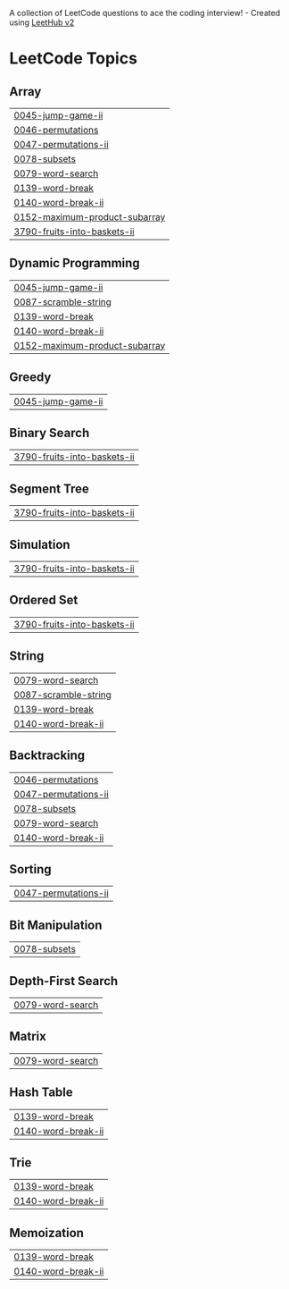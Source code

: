 A collection of LeetCode questions to ace the coding interview! - Created using [LeetHub v2](https://github.com/arunbhardwaj/LeetHub-2.0)
<!---LeetCode Topics Start-->
# LeetCode Topics
## Array
|  |
| ------- |
| [0045-jump-game-ii](https://github.com/sameerakmal/Leetcode/tree/master/0045-jump-game-ii) |
| [0046-permutations](https://github.com/sameerakmal/Leetcode/tree/master/0046-permutations) |
| [0047-permutations-ii](https://github.com/sameerakmal/Leetcode/tree/master/0047-permutations-ii) |
| [0078-subsets](https://github.com/sameerakmal/Leetcode/tree/master/0078-subsets) |
| [0079-word-search](https://github.com/sameerakmal/Leetcode/tree/master/0079-word-search) |
| [0139-word-break](https://github.com/sameerakmal/Leetcode/tree/master/0139-word-break) |
| [0140-word-break-ii](https://github.com/sameerakmal/Leetcode/tree/master/0140-word-break-ii) |
| [0152-maximum-product-subarray](https://github.com/sameerakmal/Leetcode/tree/master/0152-maximum-product-subarray) |
| [3790-fruits-into-baskets-ii](https://github.com/sameerakmal/Leetcode/tree/master/3790-fruits-into-baskets-ii) |
## Dynamic Programming
|  |
| ------- |
| [0045-jump-game-ii](https://github.com/sameerakmal/Leetcode/tree/master/0045-jump-game-ii) |
| [0087-scramble-string](https://github.com/sameerakmal/Leetcode/tree/master/0087-scramble-string) |
| [0139-word-break](https://github.com/sameerakmal/Leetcode/tree/master/0139-word-break) |
| [0140-word-break-ii](https://github.com/sameerakmal/Leetcode/tree/master/0140-word-break-ii) |
| [0152-maximum-product-subarray](https://github.com/sameerakmal/Leetcode/tree/master/0152-maximum-product-subarray) |
## Greedy
|  |
| ------- |
| [0045-jump-game-ii](https://github.com/sameerakmal/Leetcode/tree/master/0045-jump-game-ii) |
## Binary Search
|  |
| ------- |
| [3790-fruits-into-baskets-ii](https://github.com/sameerakmal/Leetcode/tree/master/3790-fruits-into-baskets-ii) |
## Segment Tree
|  |
| ------- |
| [3790-fruits-into-baskets-ii](https://github.com/sameerakmal/Leetcode/tree/master/3790-fruits-into-baskets-ii) |
## Simulation
|  |
| ------- |
| [3790-fruits-into-baskets-ii](https://github.com/sameerakmal/Leetcode/tree/master/3790-fruits-into-baskets-ii) |
## Ordered Set
|  |
| ------- |
| [3790-fruits-into-baskets-ii](https://github.com/sameerakmal/Leetcode/tree/master/3790-fruits-into-baskets-ii) |
## String
|  |
| ------- |
| [0079-word-search](https://github.com/sameerakmal/Leetcode/tree/master/0079-word-search) |
| [0087-scramble-string](https://github.com/sameerakmal/Leetcode/tree/master/0087-scramble-string) |
| [0139-word-break](https://github.com/sameerakmal/Leetcode/tree/master/0139-word-break) |
| [0140-word-break-ii](https://github.com/sameerakmal/Leetcode/tree/master/0140-word-break-ii) |
## Backtracking
|  |
| ------- |
| [0046-permutations](https://github.com/sameerakmal/Leetcode/tree/master/0046-permutations) |
| [0047-permutations-ii](https://github.com/sameerakmal/Leetcode/tree/master/0047-permutations-ii) |
| [0078-subsets](https://github.com/sameerakmal/Leetcode/tree/master/0078-subsets) |
| [0079-word-search](https://github.com/sameerakmal/Leetcode/tree/master/0079-word-search) |
| [0140-word-break-ii](https://github.com/sameerakmal/Leetcode/tree/master/0140-word-break-ii) |
## Sorting
|  |
| ------- |
| [0047-permutations-ii](https://github.com/sameerakmal/Leetcode/tree/master/0047-permutations-ii) |
## Bit Manipulation
|  |
| ------- |
| [0078-subsets](https://github.com/sameerakmal/Leetcode/tree/master/0078-subsets) |
## Depth-First Search
|  |
| ------- |
| [0079-word-search](https://github.com/sameerakmal/Leetcode/tree/master/0079-word-search) |
## Matrix
|  |
| ------- |
| [0079-word-search](https://github.com/sameerakmal/Leetcode/tree/master/0079-word-search) |
## Hash Table
|  |
| ------- |
| [0139-word-break](https://github.com/sameerakmal/Leetcode/tree/master/0139-word-break) |
| [0140-word-break-ii](https://github.com/sameerakmal/Leetcode/tree/master/0140-word-break-ii) |
## Trie
|  |
| ------- |
| [0139-word-break](https://github.com/sameerakmal/Leetcode/tree/master/0139-word-break) |
| [0140-word-break-ii](https://github.com/sameerakmal/Leetcode/tree/master/0140-word-break-ii) |
## Memoization
|  |
| ------- |
| [0139-word-break](https://github.com/sameerakmal/Leetcode/tree/master/0139-word-break) |
| [0140-word-break-ii](https://github.com/sameerakmal/Leetcode/tree/master/0140-word-break-ii) |
<!---LeetCode Topics End-->